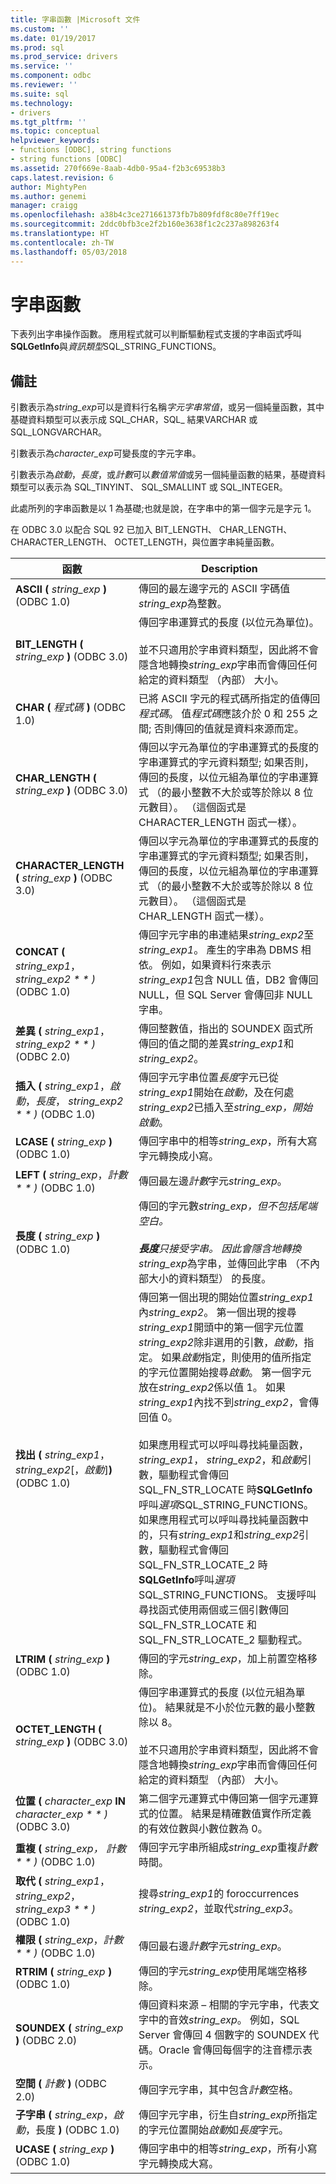 ```yaml
---
title: 字串函數 |Microsoft 文件
ms.custom: ''
ms.date: 01/19/2017
ms.prod: sql
ms.prod_service: drivers
ms.service: ''
ms.component: odbc
ms.reviewer: ''
ms.suite: sql
ms.technology:
- drivers
ms.tgt_pltfrm: ''
ms.topic: conceptual
helpviewer_keywords:
- functions [ODBC], string functions
- string functions [ODBC]
ms.assetid: 270f669e-8aab-4db0-95a4-f2b3c69538b3
caps.latest.revision: 6
author: MightyPen
ms.author: genemi
manager: craigg
ms.openlocfilehash: a38b4c3ce271661373fb7b809fdf8c80e7ff19ec
ms.sourcegitcommit: 2ddc0bfb3ce2f2b160e3638f1c2c237a898263f4
ms.translationtype: HT
ms.contentlocale: zh-TW
ms.lasthandoff: 05/03/2018
---
```

# <a name="string-functions"></a>字串函數
下表列出字串操作函數。 應用程式就可以判斷驅動程式支援的字串函式呼叫**SQLGetInfo**與*資訊類型*SQL_STRING_FUNCTIONS。  
  
## <a name="remarks"></a>備註  
 引數表示為*string_exp*可以是資料行名稱*字元字串常值*，或另一個純量函數，其中基礎資料類型可以表示成 SQL_CHAR，SQL_ 結果VARCHAR 或 SQL_LONGVARCHAR。  
  
 引數表示為*character_exp*可變長度的字元字串。  
  
 引數表示為*啟動*，*長度*，或*計數*可以*數值常值*或另一個純量函數的結果，基礎資料類型可以表示為 SQL_TINYINT、 SQL_SMALLINT 或 SQL_INTEGER。  
  
 此處所列的字串函數是以 1 為基礎;也就是說，在字串中的第一個字元是字元 1。  
  
 在 ODBC 3.0 以配合 SQL 92 已加入 BIT_LENGTH、 CHAR_LENGTH、 CHARACTER_LENGTH、 OCTET_LENGTH，與位置字串純量函數。  
  
|函數|Description|  
|--------------|-----------------|  
|**ASCII (** *string_exp* **)** (ODBC 1.0)|傳回的最左邊字元的 ASCII 字碼值*string_exp*為整數。|  
|**BIT_LENGTH (** *string_exp* **)** (ODBC 3.0)|傳回字串運算式的長度 (以位元為單位)。<br /><br /> 並不只適用於字串資料類型，因此將不會隱含地轉換*string_exp*字串而會傳回任何給定的資料類型 （內部） 大小。|  
|**CHAR (** *程式碼* **)** (ODBC 1.0)|已將 ASCII 字元的程式碼所指定的值傳回*程式碼*。 值*程式碼*應該介於 0 和 255 之間; 否則傳回的值就是資料來源而定。|  
|**CHAR_LENGTH (** *string_exp* **)** (ODBC 3.0)|傳回以字元為單位的字串運算式的長度的字串運算式的字元資料類型; 如果否則，傳回的長度，以位元組為單位的字串運算式 （的最小整數不大於或等於除以 8 位元數目）。 （這個函式是 CHARACTER_LENGTH 函式一樣）。|  
|**CHARACTER_LENGTH (** *string_exp* **)** (ODBC 3.0)|傳回以字元為單位的字串運算式的長度的字串運算式的字元資料類型; 如果否則，傳回的長度，以位元組為單位的字串運算式 （的最小整數不大於或等於除以 8 位元數目）。 （這個函式是 CHAR_LENGTH 函式一樣）。|  
|**CONCAT (** *string_exp1*，*string_exp2 * * *)** (ODBC 1.0)|傳回字元字串的串連結果*string_exp2*至*string_exp1*。 產生的字串為 DBMS 相依。 例如，如果資料行來表示*string_exp1*包含 NULL 值，DB2 會傳回 NULL，但 SQL Server 會傳回非 NULL 字串。|  
|**差異 (** *string_exp1*，*string_exp2 * * *)** (ODBC 2.0)|傳回整數值，指出的 SOUNDEX 函式所傳回的值之間的差異*string_exp1*和*string_exp2*。|  
|**插入 (** *string_exp1*，*啟動*，*長度*， *string_exp2 * * *)** (ODBC 1.0)|傳回字元字串位置*長度*字元已從*string_exp1*開始在*啟動*，及在何處*string_exp2*已插入至*string_exp，*開始*啟動*。|  
|**LCASE (** *string_exp* **)** (ODBC 1.0)|傳回字串中的相等*string_exp*，所有大寫字元轉換成小寫。|  
|**LEFT (** *string_exp*，*計數 * * *)** (ODBC 1.0)|傳回最左邊*計數*字元*string_exp*。|  
|**長度 (** *string_exp* **)** (ODBC 1.0)|傳回的字元數*string_exp，*但不包括尾端空白。<br /><br /> **長度**只接受字串。 因此會隱含地轉換*string_exp*為字串，並傳回此字串 （不內部大小的資料類型） 的長度。|  
|**找出 (** *string_exp1*， *string_exp2*[，*啟動*]**)** (ODBC 1.0)|傳回第一個出現的開始位置*string_exp1*內*string_exp2*。 第一個出現的搜尋*string_exp1*開頭中的第一個字元位置*string_exp2*除非選用的引數，*啟動*，指定。 如果*啟動*指定，則使用的值所指定的字元位置開始搜尋*啟動*。 第一個字元放在*string_exp2*係以值 1。 如果*string_exp1*內找不到*string_exp2*，會傳回值 0。<br /><br /> 如果應用程式可以呼叫尋找純量函數， *string_exp1*， *string_exp2*，和*啟動*引數，驅動程式會傳回 SQL_FN_STR_LOCATE 時**SQLGetInfo**呼叫*選項*SQL_STRING_FUNCTIONS。 如果應用程式可以呼叫尋找純量函數中的，只有*string_exp1*和*string_exp2*引數，驅動程式會傳回 SQL_FN_STR_LOCATE_2 時**SQLGetInfo**呼叫*選項*SQL_STRING_FUNCTIONS。 支援呼叫尋找函式使用兩個或三個引數傳回 SQL_FN_STR_LOCATE 和 SQL_FN_STR_LOCATE_2 驅動程式。|  
|**LTRIM (** *string_exp* **)** (ODBC 1.0)|傳回的字元*string_exp*，加上前置空格移除。|  
|**OCTET_LENGTH (** *string_exp* **)** (ODBC 3.0)|傳回字串運算式的長度 (以位元組為單位)。 結果就是不小於位元數的最小整數除以 8。<br /><br /> 並不只適用於字串資料類型，因此將不會隱含地轉換*string_exp*字串而會傳回任何給定的資料類型 （內部） 大小。|  
|**位置 (** *character_exp* **IN** *character_exp * * *)** (ODBC 3.0)|第二個字元運算式中傳回第一個字元運算式的位置。 結果是精確數值實作所定義的有效位數與小數位數為 0。|  
|**重複 (** *string_exp，* *計數 * * *)** (ODBC 1.0)|傳回字元字串所組成*string_exp*重複*計數*時間。|  
|**取代 (** *string_exp1*， *string_exp2*， *string_exp3 * * *)** (ODBC 1.0)|搜尋*string_exp1*的 foroccurrences *string_exp2*，並取代*string_exp3*。|  
|**權限 (** *string_exp*，*計數 * * *)** (ODBC 1.0)|傳回最右邊*計數*字元*string_exp*。|  
|**RTRIM (** *string_exp* **)** (ODBC 1.0)|傳回的字元*string_exp*使用尾端空格移除。|  
|**SOUNDEX (** *string_exp* **)** (ODBC 2.0)|傳回資料來源 – 相關的字元字串，代表文字中的音效*string_exp*。 例如，SQL Server 會傳回 4 個數字的 SOUNDEX 代碼。Oracle 會傳回每個字的注音標示表示。|  
|**空間 (** *計數* **)** (ODBC 2.0)|傳回字元字串，其中包含*計數*空格。|  
|**子字串 (** *string_exp*，*啟動*，長度 **)** (ODBC 1.0)|傳回字元字串，衍生自*string_exp*所指定的字元位置開始*啟動*如*長度*字元。|  
|**UCASE (** *string_exp* **)** (ODBC 1.0)|傳回字串中的相等*string_exp*，所有小寫字元轉換成大寫。|
